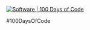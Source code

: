 [![Software | 100 Days of Code](https://www.software.com/badges/100-days-of-code)](https://www.software.com/100-days-of-code)

#100DaysOfCode
